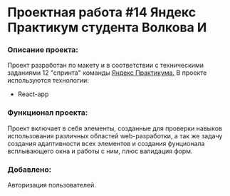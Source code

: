 # **Проектная работа #14 Яндекс Практикум студента Волкова И**

### Описание проекта:
Проект разработан по макету и в соответствии с техническими заданиями 12 "спринта" команды [Яндекс Практикума.](https://praktikum.yandex.ru) 
В проекте используются технологии:
* React-app


### Функционал проекта:
Проект включает в себя элементы, созданные для проверки навыков использования различных областей web-разработки, а так же задачу создания адаптивности всех элементов и создания фунционала всплывающего окна и работы с ним, плюс валидация форм.

### Добавлено:
Авторизация пользователей.


